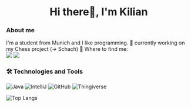 <h1 align="center"> Hi there👋, I'm Kilian</h1>

### About me
I'm a student from Munich and I like programming.
🔭 currently working on my Chess project (-> Schach)
🎯 Where to find me:  
<a href="https://discordapp.com/users/702821727004000307"><img src="https://img.shields.io/badge/dankemerkell-1A1B27?style=flat-square&logo=discord"></a>
<a href="https://www.thingiverse.com/ki_li06/designs"><img src="https://img.shields.io/badge/ki_li06-1A1B27?style=flat-square&logo=thingiverse"></a>

### 🛠  Technologies and Tools
![Java](https://img.shields.io/badge/-Java-informational?style=flat-square&logo=java&logoColor=white&color=eb2d2f)
![IntelliJ](https://img.shields.io/badge/IntelliJ-000000?style=flat-square&logo=intellij-idea&logoColor=white&color=000000)
![GitHub](https://img.shields.io/badge/-GitHub-181717?style=flat-square&logo=github)
![Thingiverse](https://img.shields.io/static/v1?style=flat-squaree&message=Thingiverse&color=248BFB&logo=Thingiverse&logoColor=FFFFFF&label=)

![Top Langs](https://github-readme-stats.vercel.app/api/top-langs/?username=ki-li06&theme=tokyonight&layout=compact)



<!--
**ki-li06/ki-li06** is a ✨ _special_ ✨ repository because its `README.md` (this file) appears on your GitHub profile.


- 🌱 I’m currently learning ...
- 🤔 I’m looking for help with ...
- 💬 Ask me about ...
- 📫 How to reach me: ...
- 😄 Pronouns: ...
- ⚡ Fun fact: ...
-->
